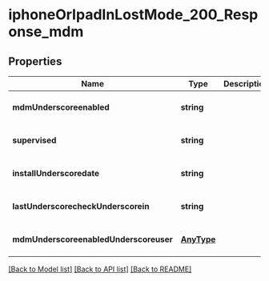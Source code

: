 # iphoneOrIpadInLostMode_200_Response_mdm

## Properties
Name | Type | Description | Notes
------------ | ------------- | ------------- | -------------
**mdmUnderscoreenabled** | **string** |  | [optional] [default to null]
**supervised** | **string** |  | [optional] [default to null]
**installUnderscoredate** | **string** |  | [optional] [default to null]
**lastUnderscorecheckUnderscorein** | **string** |  | [optional] [default to null]
**mdmUnderscoreenabledUnderscoreuser** | [**AnyType**](.md) |  | [optional] [default to null]

[[Back to Model list]](../README.md#documentation-for-models) [[Back to API list]](../README.md#documentation-for-api-endpoints) [[Back to README]](../README.md)


